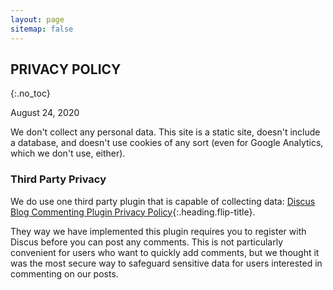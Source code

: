 ```yaml
---
layout: page
sitemap: false
---
```


## PRIVACY POLICY
{:.no_toc}

August 24, 2020

We don't collect any personal data. This site is a static site,
doesn't include a database, and doesn't use cookies of any
sort (even for Google Analytics, which we don't use, either).

### Third Party Privacy

We do use one third party plugin that is capable of collecting data: [Discus Blog Commenting Plugin Privacy Policy]{:.heading.flip-title}.

They way we have implemented this plugin requires you to register with Discus before you can post any comments.
This is not particularly convenient for users who want to quickly add comments, but we thought it
was the most secure way to safeguard sensitive data for users interested in commenting on our posts.


[Discus Blog Commenting Plugin Privacy Policy]: https://help.disqus.com/en/articles/1717103-disqus-privacy-policy
